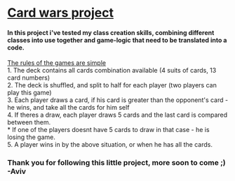 <h1><u>Card wars project</u></h1>
<h4>In this project i've tested my class creation skills, combining different classes into use together and game-logic that need to be translated into a code.</h4>
<ins>The rules of the games are simple</ins><br>
  1. The deck contains all cards combination available (4 suits of cards, 13 card numbers)<br>
  2. The deck is shuffled, and split to half for each player (two players can play this game)<br>
  3. Each player draws a card, if his card is greater than the opponent's card - he wins, and take all the cards for him self<br>
  4. If theres a draw, each player draws 5 cards and the last card is compared between them.<br>
    * If one of the players doesnt have 5 cards to draw in that case - he is losing the game.<br>
  5. A player wins in by the above situation, or when he has all the cards.

<h3>Thank you for following this little project, more soon to come ;)<br>
-Aviv</h3>
